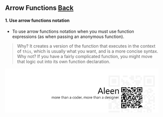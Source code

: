 ## Arrow Functions [**Back**](./../README.md)

#### 1. Use arrow functions notation

- To use arrow functions notation when you must use function expressions (as when passing an anonymous function).

> Why? It creates a version of the function that executes in the context of `this`, which is usually what you want, and is a more concise syntax.
> Why not? If you have a fairly complicated function, you might move that logic out into its own function declaration.

<a href="http://aleen42.github.io/" target="_blank" ><img src="./../pic/tail.gif"></a>